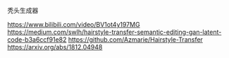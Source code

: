 

<!--
 * @version:
 * @Author:  StevenJokess https://github.com/StevenJokess
 * @Date: 2020-09-25 18:38:57
 * @LastEditors:  StevenJokess https://github.com/StevenJokess
 * @LastEditTime: 2020-09-25 18:44:26
 * @Description:
 * @TODO::
 * @Reference:
-->

秃头生成器

https://www.bilibili.com/video/BV1ot4y197MG
https://medium.com/swlh/hairstyle-transfer-semantic-editing-gan-latent-code-b3a6ccf91e82
https://github.com/Azmarie/Hairstyle-Transfer
https://arxiv.org/abs/1812.04948
